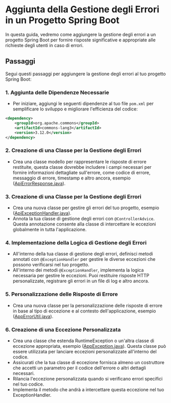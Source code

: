 # Aggiunta della Gestione degli Errori in un Progetto Spring Boot

In questa guida, vedremo come aggiungere la gestione degli errori a un progetto Spring Boot per fornire risposte significative e appropriate alle richieste degli utenti in caso di errori.
## Passaggi

Segui questi passaggi per aggiungere la gestione degli errori al tuo progetto Spring Boot:

### 1. Aggiunta delle Dipendenze Necessarie

- Per iniziare, aggiungi le seguenti dipendenze al tuo file `pom.xml` per semplificare lo sviluppo e migliorare l'efficienza del codice:

```xml
<dependency>
    <groupId>org.apache.commons</groupId>
    <artifactId>commons-lang3</artifactId>
    <version>3.12.0</version>
</dependency>
```

### 2. Creazione di una Classe per la Gestione degli Errori

- Crea una classe modello per rappresentare le risposte di errore restituite, questa classe dovrebbe includere i campi necessari per fornire informazioni dettagliate sull'errore, come codice di errore, messaggio di errore, timestamp e altro ancora, esempio ([ApiErrorResponse.java](src%2Fmain%2Fjava%2Feu%2Ftasgroup%2Fspringbootguide%2Fcontroller%2Fadvice%2Fmodel%2FApiErrorResponse.java)).

### 3. Creazione di una Classe per la Gestione degli Errori

- Crea una nuova classe per gestire gli errori del tuo progetto, esempio ([ApiExceptionHandler.java](src%2Fmain%2Fjava%2Feu%2Ftasgroup%2Fspringbootguide%2Fcontroller%2Fadvice%2FApiExceptionHandler.java)). 
- Annota la tua classe di gestione degli errori con `@ControllerAdvice`. Questa annotazione consente alla classe di intercettare le eccezioni globalmente in tutta l'applicazione.

### 4. Implementazione della Logica di Gestione degli Errori

- All'interno della tua classe di gestione degli errori, definisci metodi annotati con `@ExceptionHandler` per gestire le diverse eccezioni che possono verificarsi nel tuo progetto.
- All'interno dei metodi `@ExceptionHandler`, implementa la logica necessaria per gestire le eccezioni. Puoi restituire risposte HTTP personalizzate, registrare gli errori in un file di log e altro ancora.

### 5. Personalizzazione delle Risposte di Errore

- Crea una nuova classe per la personalizzazione delle risposte di errore in base al tipo di eccezione e al contesto dell'applicazione, esempio ([AppErrorUtil.java](src%2Fmain%2Fjava%2Feu%2Ftasgroup%2Fspringbootguide%2Futil%2FAppErrorUtil.java)).

### 6. Creazione di una Eccezione Personalizzata

- Crea una classe che estenda RuntimeException o un'altra classe di eccezione appropriata, esempio ([AppException.java](src%2Fmain%2Fjava%2Feu%2Ftasgroup%2Fspringbootguide%2Fexception%2FAppException.java)). Questa classe può essere utilizzata per lanciare eccezioni personalizzate all'interno del codice.
- Assicurati che la tua classe di eccezione fornisca almeno un costruttore che accetti un parametro per il codice dell'errore o altri dettagli necessari.
- Rilancia l'eccezione personalizzata quando si verificano errori specifici nel tuo codice.
- Implementa il metodo che andrà a intercettare questa eccezione nel tuo ExceptionHandler.